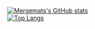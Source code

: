 [![Mergemats's GitHub stats](https://github-readme-stats.vercel.app/api?username=Mergemat&show_icons=true&theme=dark&custom_title=Stats&hide=stars,prs,issues,contribs)](https://github.com/anuraghazra/github-readme-stats&bg_color=#161B22)  
[![Top Langs](https://github-readme-stats.vercel.app/api/top-langs/?username=Mergemat&langs_count=8&layout=compact&theme=dark)](https://github.com/anuraghazra/github-readme-stats)
